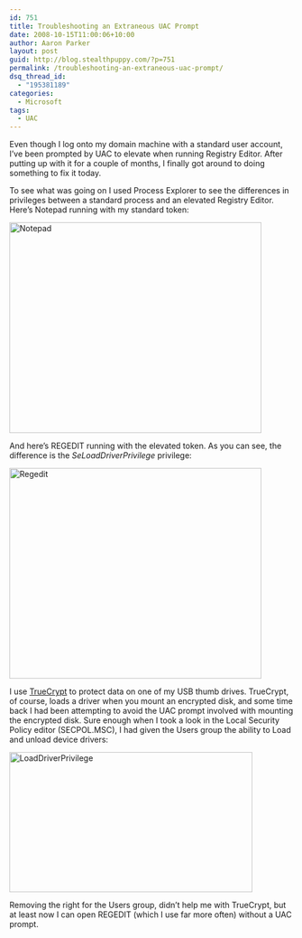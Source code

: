 ```yaml
---
id: 751
title: Troubleshooting an Extraneous UAC Prompt
date: 2008-10-15T11:00:06+10:00
author: Aaron Parker
layout: post
guid: http://blog.stealthpuppy.com/?p=751
permalink: /troubleshooting-an-extraneous-uac-prompt/
dsq_thread_id:
  - "195381189"
categories:
  - Microsoft
tags:
  - UAC
---
```

Even though I log onto my domain machine with a standard user account, I’ve been prompted by UAC to elevate when running Registry Editor. After putting up with it for a couple of months, I finally got around to doing something to fix it today.

To see what was going on I used Process Explorer to see the differences in privileges between a standard process and an elevated Registry Editor. Here’s Notepad running with my standard token:

<img style="display: inline" title="Notepad" src="{{site.baseurl}}.com/media/2008/10/notepad.png" border="0" alt="Notepad" width="447" height="373" /> 

And here’s REGEDIT running with the elevated token. As you can see, the difference is the _SeLoadDriverPrivilege_ privilege:

<img style="border-right: 0px; border-top: 0px; display: inline; border-left: 0px; border-bottom: 0px" title="Regedit" src="{{site.baseurl}}.com/media/2008/10/regedit.png" border="0" alt="Regedit" width="447" height="373" /> 

I use [TrueCrypt](http://www.truecrypt.org/) to protect data on one of my USB thumb drives. TrueCrypt, of course, loads a driver when you mount an encrypted disk, and some time back I had been attempting to avoid the UAC prompt involved with mounting the encrypted disk. Sure enough when I took a look in the Local Security Policy editor (SECPOL.MSC), I had given the Users group the ability to Load and unload device drivers:

<img style="display: inline" title="LoadDriverPrivilege" src="{{site.baseurl}}.com/media/2008/10/loaddriverprivilege.png" border="0" alt="LoadDriverPrivilege" width="431" height="248" /> 

Removing the right for the Users group, didn’t help me with TrueCrypt, but at least now I can open REGEDIT (which I use far more often) without a UAC prompt.